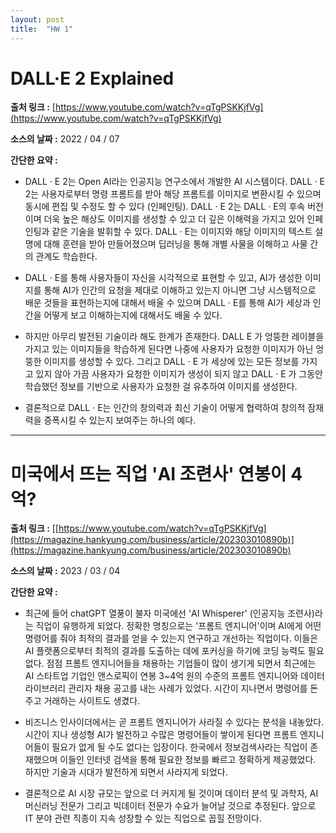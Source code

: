 ```yaml
---
layout: post
title:  "HW 1"
---
```


# DALL·E 2 Explained

**출처 링크 :** [https://www.youtube.com/watch?v=qTgPSKKjfVg](https://www.youtube.com/watch?v=qTgPSKKjfVg)

**소스의 날짜 :** 2022 / 04 / 07

**간단한 요약 :** 

* DALL · E 2는 Open AI라는 인공지능 연구소에서 개발한 AI 시스템이다. DALL · E 2는 사용자로부터 명령 프롬트를 받아 해당 프롬트를 이미지로 변환시킬 수 있으며 동시에 편집 및 수정도 할 수 있다 (인페인팅). DALL · E 2는 DALL · E의 후속 버전이며 더욱 높은 해상도 이미지를 생성할 수 있고 더 깊은 이해력을 가지고 있어 인페인팅과 같은 기술을 발휘할 수 있다. DALL · E는 이미지와 해당 이미지의 텍스트 설명에 대해 훈련을 받아 만들어졌으며 딥러닝을 통해 개별 사물을 이해하고 사물 간의 관계도 학습한다.

* DALL · E를 통해 사용자들이 자신을 시각적으로 표현할 수 있고, AI가 생성한 이미지를 통해 AI가 인간의 요청을 제대로 이해하고 있는지 아니면 그냥 시스템적으로 배운 것들을 표현하는지에 대해서 배울 수 있으며 DALL · E를 통해 AI가 세상과 인간을 어떻게 보고 이해하는지에 대해서도 배울 수 있다.

* 하지만 아무리 발전된 기술이라 해도 한계가 존재한다. DALL E 가 엉뚱한 레이블을 가지고 있는 이미지들을 학습하게 된다면 나중에 사용자가 요청한 이미지가 아닌 엉뚱한 이미지를 생성할 수 있다. 그리고 DALL · E 가 세상에 있는 모든 정보를 가지고 있지 않아 가끔 사용자가 요청한 이미지가 생성이 되지 않고 DALL · E 가 그동안 학습했던 정보를 기반으로 사용자가 요청한 걸 유추하여 이미지를 생성한다. 

* 결론적으로 DALL · E는 인간의 창의력과 최신 기술이 어떻게 협력하여 창의적 잠재력을 증폭시킬 수 있는지 보여주는 하나의 예다.

---

# 미국에서 뜨는 직업 'AI 조련사' 연봉이 4억?

**출처 링크 :** [[https://www.youtube.com/watch?v=qTgPSKKjfVg](https://magazine.hankyung.com/business/article/202303010890b)](https://magazine.hankyung.com/business/article/202303010890b)

**소스의 날짜 :** 2023 / 03 / 04

**간단한 요약 :** 

* 최근에 들어 chatGPT 열풍이 불자 미국에선 'AI Whisperer' (인공지능 조련사)라는 직업이 유행하게 되었다. 정확한 명칭으로는 '프롬트 엔지니어'이며 AI에게 어떤 명령어를 줘야 최적의 결과를 얻을 수 있는지 연구하고 개선하는 직업이다. 이들은 AI 플랫폼으로부터 최적의 결과를 도출하는 데에 포커싱을 하기에 코딩 능력도 필요 없다. 점점 프롬트 엔지니어들을 채용하는 기업들이 많이 생기게 되면서 최근에는 AI 스타트업 기업인 앤스로픽이 연봉 3~4억 원의 수준의 프롬트 엔지니어와 데이터 라이브러리 관리자 채용 공고를 내는 사례가 있었다. 시간이 지나면서 명령어를 돈 주고 거래하는 사이트도 생겼다. 

* 비즈니스 인사이더에서는 곧 프롬트 엔지니어가 사라질 수 있다는 분석을 내놓았다. 시간이 지나 생성형 AI가 발전하고 수많은 명령어들이 쌓이게 된다면 프롬트 엔지니어들이 필요가 없게 될 수도 없다는 입장이다. 한국에서 정보검색사라는 직업이 존재했으며 이들인 인터넷 검색을 통해 필요한 정보를 빠르고 정확하게 제공했었다. 하지만 기술과 시대가 발전하게 되면서 사라지게 되었다. 

* 결론적으로 AI 시장 규모는 앞으로 더 커지게 될 것이며 데이터 분석 및 과학자, AI 머신러닝 전문가 그리고 빅데이터 전문가 수요가 늘어날 것으로 추정된다. 앞으로 IT 분야 관련 직종이 지속 성장할 수 있는 직업으로 꼽힐 전망이다.
